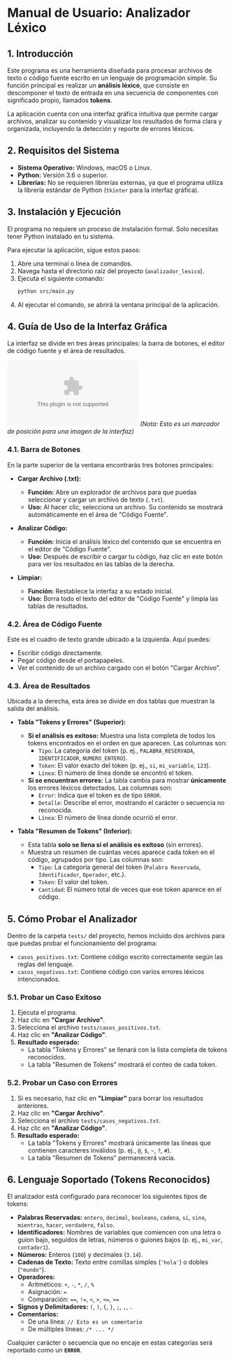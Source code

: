 # Manual de Usuario: Analizador Léxico

## 1. Introducción

Este programa es una herramienta diseñada para procesar archivos de texto o código fuente escrito en un lenguaje de programación simple. Su función principal es realizar un **análisis léxico**, que consiste en descomponer el texto de entrada en una secuencia de componentes con significado propio, llamados **tokens**.

La aplicación cuenta con una interfaz gráfica intuitiva que permite cargar archivos, analizar su contenido y visualizar los resultados de forma clara y organizada, incluyendo la detección y reporte de errores léxicos.

## 2. Requisitos del Sistema

- **Sistema Operativo:** Windows, macOS o Linux.
- **Python:** Versión 3.6 o superior.
- **Librerías:** No se requieren librerías externas, ya que el programa utiliza la librería estándar de Python (`tkinter` para la interfaz gráfica).

## 3. Instalación y Ejecución

El programa no requiere un proceso de instalación formal. Solo necesitas tener Python instalado en tu sistema.

Para ejecutar la aplicación, sigue estos pasos:

1. Abre una terminal o línea de comandos.
2. Navega hasta el directorio raíz del proyecto (`analizador_lexico`).
3. Ejecuta el siguiente comando:
   ```bash
   python src/main.py
   ```
4. Al ejecutar el comando, se abrirá la ventana principal de la aplicación.

## 4. Guía de Uso de la Interfaz Gráfica

La interfaz se divide en tres áreas principales: la barra de botones, el editor de código fuente y el área de resultados.

![Imagen de la interfaz de usuario](https-placeholder-for-image.com) *(Nota: Esto es un marcador de posición para una imagen de la interfaz)*

### 4.1. Barra de Botones

En la parte superior de la ventana encontrarás tres botones principales:

- **Cargar Archivo (.txt):**

  - **Función:** Abre un explorador de archivos para que puedas seleccionar y cargar un archivo de texto (`.txt`).
  - **Uso:** Al hacer clic, selecciona un archivo. Su contenido se mostrará automáticamente en el área de "Código Fuente".
- **Analizar Código:**

  - **Función:** Inicia el análisis léxico del contenido que se encuentra en el editor de "Código Fuente".
  - **Uso:** Después de escribir o cargar tu código, haz clic en este botón para ver los resultados en las tablas de la derecha.
- **Limpiar:**

  - **Función:** Restablece la interfaz a su estado inicial.
  - **Uso:** Borra todo el texto del editor de "Código Fuente" y limpia las tablas de resultados.

### 4.2. Área de Código Fuente

Este es el cuadro de texto grande ubicado a la izquierda. Aquí puedes:

- Escribir código directamente.
- Pegar código desde el portapapeles.
- Ver el contenido de un archivo cargado con el botón "Cargar Archivo".

### 4.3. Área de Resultados

Ubicada a la derecha, esta área se divide en dos tablas que muestran la salida del análisis.

- **Tabla "Tokens y Errores" (Superior):**

  - **Si el análisis es exitoso:** Muestra una lista completa de todos los tokens encontrados en el orden en que aparecen. Las columnas son:
    - `Tipo`: La categoría del token (p. ej., `PALABRA_RESERVADA`, `IDENTIFICADOR`, `NUMERO_ENTERO`).
    - `Token`: El valor exacto del token (p. ej., `si`, `mi_variable`, `123`).
    - `Línea`: El número de línea donde se encontró el token.
  - **Si se encuentran errores:** La tabla cambia para mostrar **únicamente** los errores léxicos detectados. Las columnas son:
    - `Error`: Indica que el token es de tipo `ERROR`.
    - `Detalle`: Describe el error, mostrando el carácter o secuencia no reconocida.
    - `Línea`: El número de línea donde ocurrió el error.
- **Tabla "Resumen de Tokens" (Inferior):**

  - Esta tabla **solo se llena si el análisis es exitoso** (sin errores).
  - Muestra un resumen de cuántas veces aparece cada token en el código, agrupados por tipo. Las columnas son:
    - `Tipo`: La categoría general del token (`Palabra Reservada`, `Identificador`, `Operador`, etc.).
    - `Token`: El valor del token.
    - `Cantidad`: El número total de veces que ese token aparece en el código.

## 5. Cómo Probar el Analizador

Dentro de la carpeta `tests/` del proyecto, hemos incluido dos archivos para que puedas probar el funcionamiento del programa:

- `casos_positivos.txt`: Contiene código escrito correctamente según las reglas del lenguaje.
- `casos_negativos.txt`: Contiene código con varios errores léxicos intencionados.

### 5.1. Probar un Caso Exitoso

1. Ejecuta el programa.
2. Haz clic en **"Cargar Archivo"**.
3. Selecciona el archivo `tests/casos_positivos.txt`.
4. Haz clic en **"Analizar Código"**.
5. **Resultado esperado:**
   - La tabla "Tokens y Errores" se llenará con la lista completa de tokens reconocidos.
   - La tabla "Resumen de Tokens" mostrará el conteo de cada token.

### 5.2. Probar un Caso con Errores

1. Si es necesario, haz clic en **"Limpiar"** para borrar los resultados anteriores.
2. Haz clic en **"Cargar Archivo"**.
3. Selecciona el archivo `tests/casos_negativos.txt`.
4. Haz clic en **"Analizar Código"**.
5. **Resultado esperado:**
   - La tabla "Tokens y Errores" mostrará únicamente las líneas que contienen caracteres inválidos (p. ej., `@`, `$`, `~`, `?`, `#`).
   - La tabla "Resumen de Tokens" permanecerá vacía.

## 6. Lenguaje Soportado (Tokens Reconocidos)

El analizador está configurado para reconocer los siguientes tipos de tokens:

- **Palabras Reservadas:** `entero`, `decimal`, `booleano`, `cadena`, `si`, `sino`, `mientras`, `hacer`, `verdadero`, `falso`.
- **Identificadores:** Nombres de variables que comiencen con una letra o guion bajo, seguidos de letras, números o guiones bajos (p. ej., `mi_var`, `contador1`).
- **Números:** Enteros (`100`) y decimales (`3.14`).
- **Cadenas de Texto:** Texto entre comillas simples (`'hola'`) o dobles (`"mundo"`).
- **Operadores:**
  - Aritméticos: `+`, `-`, `*`, `/`, `%`
  - Asignación: `=`
  - Comparación: `==`, `!=`, `<`, `>`, `<=`, `>=`
- **Signos y Delimitadores:** `(`, `)`, `{`, `}`, `;`, `,`, `.`
- **Comentarios:**
  - De una línea: `// Esto es un comentario`
  - De múltiples líneas: `/* ... */`

Cualquier carácter o secuencia que no encaje en estas categorías será reportado como un **`ERROR`**.

